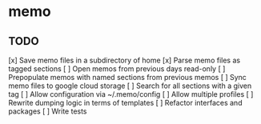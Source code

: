 # memo

## TODO

[x] Save memo files in a subdirectory of home
[x] Parse memo files as tagged sections
[ ] Open memos from previous days read-only
[ ] Prepopulate memos with named sections from previous memos
[ ] Sync memo files to google cloud storage
[ ] Search for all sections with a given tag
[ ] Allow configuration via ~/.memo/config
[ ] Allow multiple profiles
[ ] Rewrite dumping logic in terms of templates
[ ] Refactor interfaces and packages
[ ] Write tests
